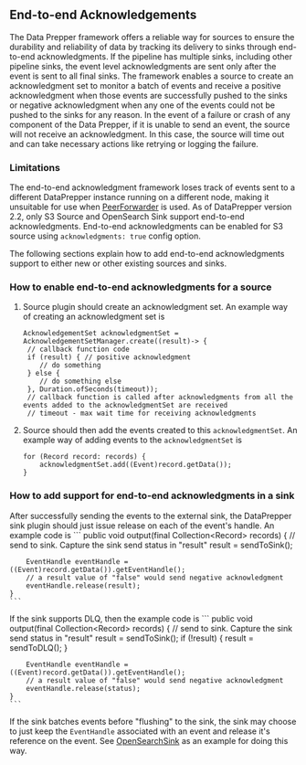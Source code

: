 
## End-to-end Acknowledgements
The Data Prepper framework offers a reliable way for sources to ensure the durability and reliability of data by tracking its delivery to sinks through end-to-end acknowledgments. If the pipeline has multiple sinks, including other pipeline sinks, the event level acknowledgments are sent only after the event is sent to all final sinks. The framework enables a source to create an acknowledgment set to monitor a batch of events and receive a positive acknowledgment when those events are successfully pushed to the sinks or negative acknowledgment when any one of the events could not be pushed to the sinks for any reason. In the event of a failure or crash of any component of the Data Prepper, if it is unable to send an event, the source will not receive an acknowledgment. In this case, the source will time out and can take necessary actions like retrying or logging the failure.

### Limitations
The end-to-end acknowledgment framework loses track of events sent to a different DataPrepper instance running on a different node, making it unsuitable for use when [PeerForwarder](https://github.com/opensearch-project/data-prepper/tree/main/docs/peer_forwarder.md) is used.
As of DataPrepper version 2.2, only S3 Source and OpenSearch Sink support end-to-end acknowledgments. End-to-end acknowledgments can be enabled for S3 source using `acknowledgments: true` config option.

The following sections explain how to add end-to-end acknowledgments support to either new or other existing sources and sinks.

### How to enable end-to-end acknowledgments for a source
1. Source plugin should create an acknowledgment set. An example way of creating an acknowledgment set is
   ```
   AcknowledgementSet acknowledgmentSet = AcknowledgementSetManager.create((result)-> {
    // callback function code
    if (result) { // positive acknowledgment
       // do something
    } else {
       // do something else
    }, Duration.ofSeconds(timeout)); 
    // callback function is called after acknowledgments from all the events added to the acknowledgmentSet are received
    // timeout - max wait time for receiving acknowledgments
   ```

2. Source should then add the events created to this `acknowledgmentSet`.
An example way of adding events to the `acknowledgmentSet` is
    ```
    for (Record record: records) {
        acknowledgmentSet.add((Event)record.getData());
    }
    ```

### How to add support for end-to-end acknowledgments in a sink
After successfully sending the events to the external sink, the DataPrepper sink plugin should just issue release on each of the event's handle. An example code is
    ```
    public void output(final Collection<Record<Event>> records) {
        // send to sink. Capture the sink send status in "result"
        result = sendToSink();

        EventHandle eventHandle = ((Event)record.getData()).getEventHandle();
        // a result value of "false" would send negative acknowledgment
        eventHandle.release(result); 
    }
    ```

If the sink supports DLQ, then the example code is
    ```
    public void output(final Collection<Record<Event>> records) {
        // send to sink. Capture the sink send status in "result"
        result = sendToSink();
        if (!result) {
            result = sendToDLQ();
        }
            
        EventHandle eventHandle = ((Event)record.getData()).getEventHandle();
        // a result value of "false" would send negative acknowledgment
        eventHandle.release(status); 
    }
    ```

If the sink batches events before "flushing" to the sink, the sink may choose to just keep the `EventHandle` associated with an event and release it's reference on the event. See [OpenSearchSink](https://github.com/opensearch-project/data-prepper/tree/main/data-prepper-plugins/opensearch) as an example for doing this way.


